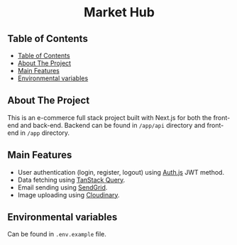 <h1 align="center">Market Hub</h1>

## Table of Contents

- [Table of Contents](#table-of-contents)
- [About The Project](#about-the-project)
- [Main Features](#main-features)
- [Environmental variables](#environmental-variables)

## About The Project

This is an e-commerce full stack project built with Next.js for both the front-end and back-end. Backend can be found in `/app/api` directory and front-end in `/app` directory.

## Main Features

- User authentication (login, register, logout) using [Auth.js](https://authjs.dev/) JWT method.
- Data fetching using [TanStack Query](https://tanstack.com/query/latest).
- Email sending using [SendGrid](https://sendgrid.com/).
- Image uploading using [Cloudinary](https://cloudinary.com/).

## Environmental variables

Can be found in `.env.example` file.
